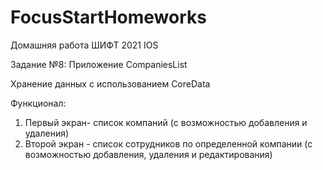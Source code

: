 # FocusStartHomeworks
Домашняя работа ШИФТ 2021 IOS

Задание №8:
Приложение CompaniesList

Хранение данных с использованием CoreData

Функционал:
1. Первый экран- список компаний (с возможностью добавления и удаления)
2. Второй экран - список сотрудников по определенной компании (с возможностью добавления, удаления и редактирования)



